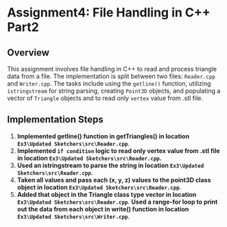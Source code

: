 # Assignment4: File Handling in C++ Part2
 
## Overview
This assignment involves file handling in C++ to read and process triangle data from a file. The implementation is split between two files: `Reader.cpp` and `Writer.cpp`. The tasks include using the `getline()` function, utilizing `istringstream` for string parsing, creating `Point3D` objects, and populating a vector of `Triangle` objects and to read only `vertex` value from .stl file.
 
## Implementation Steps
 
1. **Implemented getline() function in getTriangles() in location `Ex3\Updated Sketchers\src\Reader.cpp`**.
2. **Implemented `if condition` logic to read only vertex value from .stl file in location `Ex3\Updated Sketchers\src\Reader.cpp`.**
3. **Used an istringstream to parse the string in location `Ex3\Updated Sketchers\src\Reader.cpp`**.
4. **Taken all values and pass each (x, y, z) values to the point3D class object in location `Ex3\Updated Sketchers\src\Reader.cpp`**.
5. **Added that object in the Triangle class type vector in location `Ex3\Updated Sketchers\src\Reader.cpp`**.
**Used a range-for loop to print out the data from each object in write() function in location `Ex3\Updated Sketchers\src\Writer.cpp`**.
 